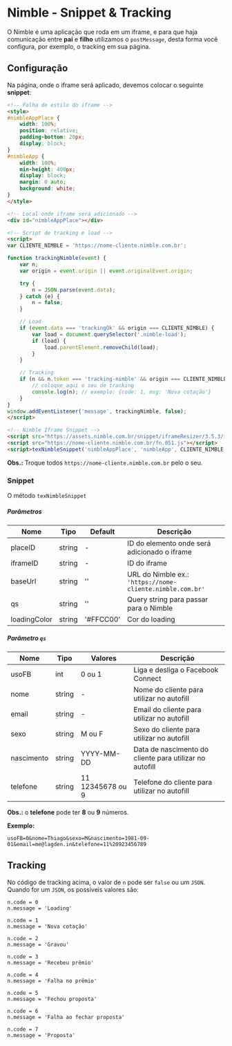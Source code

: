 # Nimble - Snippet & Tracking

O Nimble é uma aplicação que roda em um iframe, e para que haja comunicação entre **pai** e **filho** utilizamos o `postMessage`, desta forma você configura, por exemplo, o tracking em sua página.

## Configuração

Na página, onde o iframe será aplicado, devemos colocar o seguinte **snippet**:

```html
<!-- Folha de estilo do iframe -->
<style>
#nimbleAppPlace {
    width: 100%;
    position: relative;
    padding-bottom: 20px;
    display: block;
}
#nimbleApp {
    width: 100%;
    min-height: 400px;
    display: block;
    margin: 0 auto;
    background: white;
}
</style>

<!-- Local onde iframe será adicionado -->
<div id="nimbleAppPlace"></div>

<!-- Script de tracking e load -->
<script>
var CLIENTE_NIMBLE = 'https://nome-cliente.nimble.com.br';

function trackingNimble(event) {
    var n;
    var origin = event.origin || event.originalEvent.origin;

    try {
        n = JSON.parse(event.data);
    } catch (e) {
        n = false;
    }

    // Load
    if (event.data === 'trackingOk' && origin === CLIENTE_NIMBLE) {
        var load = document.querySelector('.nimble-load');
        if (load) {
            load.parentElement.removeChild(load);
        }
    }

    // Tracking
    if (n && n.token === 'tracking-nimble' && origin === CLIENTE_NIMBLE) {
        // coloque aqui o seu de tracking
        console.log(n); // exemplo: {code: 1, msg: 'Nova cotação'}
    }
}
window.addEventListener('message', trackingNimble, false);
</script>

<!-- Nimble Iframe Snippet -->
<script src="https://assets.nimble.com.br/snippet/iframeResizer/3.5.3/iframeResizer.min.js"></script>
<script src="https://nome-cliente.nimble.com.br/fn.051.js"></script>
<script>texNimbleSnippet('nimbleAppPlace', 'nimbleApp', CLIENTE_NIMBLE, window.location.search, '#FFCC00');</script>
```

**Obs.:** Troque todos `https://nome-cliente.nimble.com.br` pelo o seu. 

### Snippet

O método `texNimbleSnippet`


##### Parâmetros

Nome         | Tipo     | Default               | Descrição
------------ | -------- | --------------------- | -----------
placeID      | string   | -                     | ID do elemento onde será adicionado o iframe
iframeID     | string   | -                     | ID do iframe
baseUrl      | string   | ''                    | URL do Nimble ex.: `'https://nome-cliente.nimble.com.br'`
qs           | string   | ''                    | Query string para passar para o Nimble
loadingColor | string   | '#FFCC00'             | Cor do loading


##### Parâmetro `qs`

Nome         | Tipo     | Valores               | Descrição
------------ | -------- | --------------------- | -----------
usoFB        | int      | 0 ou 1                | Liga e desliga o Facebook Connect
nome         | string   | -                     | Nome do cliente para utilizar no autofill
email        | string   | -                     | Email do cliente para utilizar no autofill
sexo         | string   | M ou F                | Sexo do cliente para utilizar no autofill
nascimento   | string   | YYYY-MM-DD            | Data de nascimento do cliente para utilizar no autofill
telefone     | string   | 11 12345678 ou 9      | Telefone do cliente para utilizar no autofill

**Obs.:** o **telefone** pode ter **8** ou **9** números.

**Exemplo:**

```
usoFB=0&nome=Thiago&sexo=M&nascimento=1981-09-01&email=me@lagden.in&telefone=11%20923456789
```

## Tracking

No código de tracking acima, o valor de `n` pode ser `false` ou um `JSON`.  
Quando for um `JSON`, os possíveis valores são:

```
n.code = 0
n.message = 'Loading'

n.code = 1
n.message = 'Nova cotação'

n.code = 2
n.message = 'Gravou'

n.code = 3
n.message = 'Recebeu prêmio'

n.code = 4
n.message = 'Falha no prêmio'

n.code = 5
n.message = 'Fechou proposta'

n.code = 6
n.message = 'Falha ao fechar proposta'

n.code = 7
n.message = 'Proposta'
```
